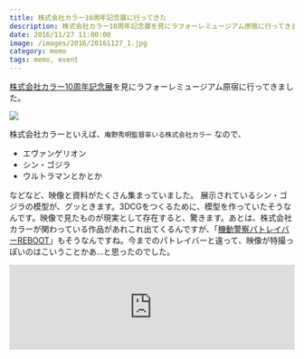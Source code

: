 ```yaml
---
title: 株式会社カラー10周年記念展に行ってきた
description: 株式会社カラー10周年記念展を見にラフォーレミュージアム原宿に行ってきました。エヴァンゲリオンとか、シン・ゴジラの展示
date: 2016/11/27 11:00:00
image: /images/2016/20161127_1.jpg
category: memo
tags: memo, event
---
```


[株式会社カラー10周年記念展](http://www.khara.co.jp/khara_10th/)を見にラフォーレミュージアム原宿に行ってきました。

![](/images/2016/20161127_1.jpg)

株式会社カラーといえば、`庵野秀明監督率いる株式会社カラー` なので、

- エヴァンゲリオン
- シン・ゴジラ
- ウルトラマンとかとか

などなど、映像と資料がたくさん集まっていました。
展示されているシン・ゴジラの模型が、グッときます。3DCGをつくるために、模型を作っていたそうなんです。映像で見たものが現実として存在すると、驚きます。あとは、株式会社カラーが関わっている作品があれこれ出てくるんですが、「[機動警察パトレイバーREBOOT](http://www.patlabor-reboot.jp/)」もそうなんですね。今までのパトレイバーと違って、映像が特撮っぽいのはこいうことかあ...と思ったのでした。

<iframe width="100%" src="https://www.youtube.com/embed/0OJSDCIWaPs" frameborder="0" allowfullscreen></iframe>
